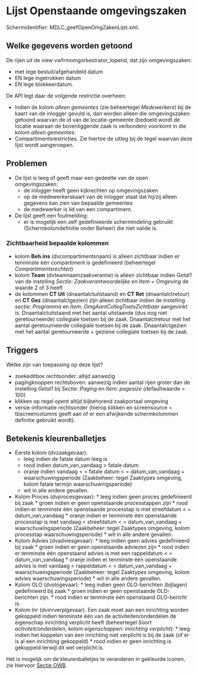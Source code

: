 # Lijst Openstaande omgevingszaken

Schermidentifier: MDLC_geefOpenOmgZakenLijst.xml.

## Welke gegevens worden getoond

De rijen uit de view vwfrmomgorkestrator_lopend, dat zijn omgevingszaken:

  * met lege besluit/afgehandeld datum 
  * EN lege ingetrokken datum 
  * EN lege blokkeerdatum.

De API legt daar de volgende restrictie overheen:

  * Indien de kolom *alleen gemeentes* (zie beheertegel *Medewerkers*) bij de kaart van de inlogger gevuld is, dan worden alleen die omgevingszaken getoond waarvan de id van de locatie-gemeente (bedoeld wordt de locatie waaraan de bovenliggende zaak is verbonden) voorkomt in die kolom *alleen gemeentes*. 
  * Compartimentsrestricties. Zie hiertoe de uitleg bij de tegel waarvan deze lijst wordt aangeroepen.

## Problemen

  * De lijst is leeg of geeft maar een gedeelte van de open omgevingszaken:
    * de inlogger heeft geen kijkrechten op omgevingszaken
    * op de medewerkerskaart van de inlogger staat dat hij/zij alleen gegevens kan zien van bepaalde gemeentes 
    * de medewerker is lid van een compartiment.
  * De lijst geeft een foutmelding:
    * er is mogelijk een zelf gedefinieerde schermindeling gebruikt (Schermkolomdefinitie onder Beheer) die niet valide is.

### Zichtbaarheid bepaalde kolommen

  * kolom **Beh.ins** (dvcompartimentsnaam) is alleen zichtbaar indien er tenminste één compartiment is gedefinieerd (beheertegel *Compartimentsrechten*)
  * kolom **Team**  (dvteamnaamzaakverantw) is alleen zichtbaar indien *Getal1* van de instelling *Sectie: Zaakverantwoordelijke en Item = Omgeving* de waarde 2 of 3 heeft
  * de kolommen **CT Uit** (dnaantalctuitstaand) en **CT Ret** (dnaantalctretour) en **CT Gez** (dnaantalctgezien) zijn alleen zichtbaar indien de instelling *sectie: Programma* en *Item: OmgAantCollegToetsZichtbaar* aangevinkt is. Dnaantalctuitstaand met het aantal uitstaande (dus nog niet geretourneerde)  collegiale toetsen bij de zaak. Dnaantalctretour met het aantal geretourneerde collegiale toetsen bij de zaak. Dnaantalctgezien met het aantal geretourneerde + geziene collegiale toetsen bij de zaak.

## Triggers

Welke zijn van toepassing op deze lijst?

  * zoekeditbox rechtsonder: altijd aanwezig 
  * pagingknoppen rechtsboven: aanwezig indien aantal rijen groter dan de instelling *Getal1* bij *Sectie: Paging* en *Item: pagesize* (defaultwaarde = 100)
  * klikken op regel opent altijd bijbehorend zaakportaal omgeving
  * versie-informatie rechtsonder (hierop klikken en screensource = tbscreencolumns geeft aan of er een afwijkende schermkolommen definitie gebruikt wordt).

## Betekenis kleurenballetjes

  * Eerste kolom (dvzaakgevaar):
    * leeg indien de fatale datum leeg is
    * rood indien datum_van_vandaag > fatale datum 
    * oranje indien vandaag < = fatale datum < = datum_van_vandaag + waarschuwingsperiode (Zaakbeheer: tegel Zaaktypes omgeving, kolom fatale termijn waarschuwingsperiode)
    * wit in alle andere gevallen. 
  *  Kolom Proces (dvprocesgevaar):
    * leeg indien geen proces gedefinieerd bij zaak
    * groen indien er geen openstaande processtappen zijn
    * rood indien er tenminste één openstaande processtap is met streefdatum < = datum_van_vandaag 
    * oranje indien er tenminste één openstaande processtap is met vandaag < streefdatum < = datum_van_vandaag + waarschuwingsperiode (Zaakbeheer: tegel Zaaktypes omgeving, kolom processtap waarschuwingsperiode)
    * wit in alle andere gevallen. 
  *  Kolom Advies (dvadviesgevaar):
    * leeg indien geen advies gedefinieerd bij zaak
    * groen indien er geen openstaande adviezen zijn
    * rood indien er tenminste één openstaand advies is met een rappeldatum < = datum_van_vandaag 
    * oranje indien er tenminste één openstaande advies is met vandaag < rappeldatum < = datum_van_vandaag + waarschuwingsperiode (Zaakbeheer: tegel Zaaktypes omgeving, kolom advies waarschuwingsperiode)
    * wit in alle andere gevallen. 
  *  Kolom OLO (dvologevaar):
    * leeg indien geen OLO-berichten (bijlagen) gedefinieerd bij zaak
    * groen indien er geen openstaande OLO-berichten zijn. 
    * rood indien er tenminste één openstaand OLO-bericht is.
  *  Kolom Inr (dvinrverplgevaar). Een zaak moet aan een inrichting worden gekoppeld indien tenminste één van de activiteiten/onderdelen de eigenschap inrichting verplicht heeft (beheertegel *Soort activiteit/onderdelen*, kolom *eigenschappen: inrichting verplicht*):
    * leeg indien het koppelen van een inrichting niet verplicht is bij de zaak (of er is al een inrichting gekoppeld)
    * rood indien er geen inrichting is gekoppeld terwijl dit wel verplicht is. 

Het is mogelijk om de kleurenballetjes te veranderen in gekleurde iconen, zie hiervoor [Sectie OWB](/docs/instellen_inrichten/configuratie/sectie_owb.md).

